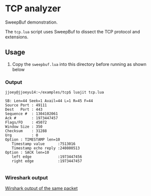 TCP analyzer
============

SweepBuf demonstration. 


The `tcp.lua` script uses SweepBuf to dissect the  TCP protocol and extensions.

Usage
-----

1. Copy the `sweepbuf.lua` into this directory before running as shown below 


### Output



````
jjoey@jjoeyu14:~/examples/tcp$ luajit tcp.lua 

SB: Len=44 Seek=1 Avail=44 L=1 R=45 F=44
Source Port : 49111
Dest   Port : 443
Sequence #  : 1304102061
Ack #       : 1973447457
Flags/FO    : 45072
Window Size : 350
Checksum    : 31288
Urg         : 0
Option : TIMESTAMP len=10
   Timestamp value      :7513016
   Timestamp echo reply :240800513
Option : SACK len=10
   left edge            :1973447456
   right edge           :1973447457


````



### Wireshark output


[Wirshark output of the same packet](https://github.com/trisulnsm/bitmaul/blob/master/examples/tcp/wiresharktcp.png?raw=true) 




